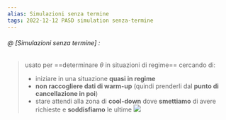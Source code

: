 ```yaml
---
alias: Simulazioni senza termine
tags: 2022-12-12 PASD simulation senza-termine
---
```


###### @ [Simulazioni senza termine] :
> usato per ==determinare $\theta$ in situazioni di regime== cercando di:
> - iniziare in una situazione **quasi in regime**
> - **non raccogliere dati di warm-up** (quindi prenderli dal **punto di cancellazione in poi**)
> - stare attendi alla zona di **cool-down** dove **smettiamo** di avere richieste e **soddisfiamo** le ultime
> ![](Uni/PASD/img/simnoterm.jpeg)